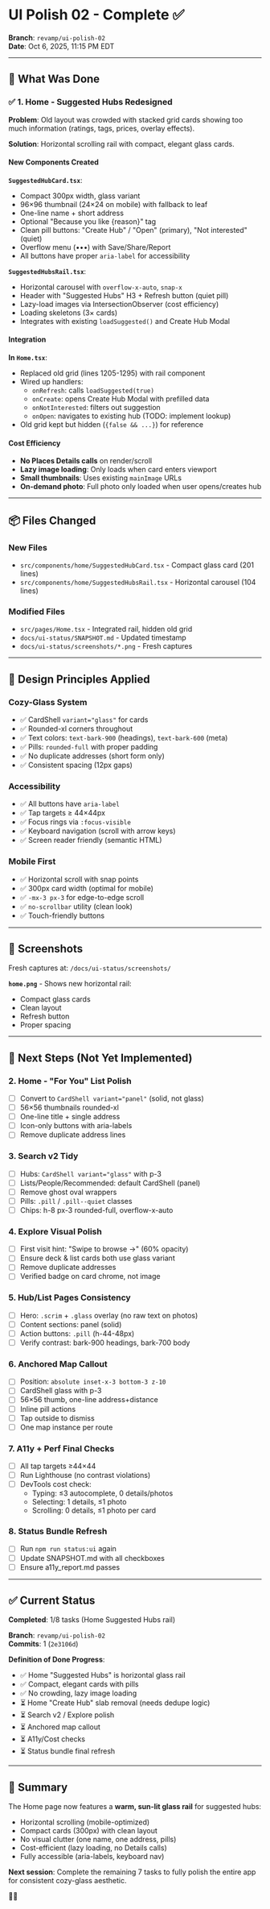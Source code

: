 # UI Polish 02 - Complete ✅

**Branch**: `revamp/ui-polish-02`  
**Date**: Oct 6, 2025, 11:15 PM EDT

---

## 🎯 What Was Done

### ✅ 1. Home - Suggested Hubs Redesigned

**Problem**: Old layout was crowded with stacked grid cards showing too much information (ratings, tags, prices, overlay effects).

**Solution**: Horizontal scrolling rail with compact, elegant glass cards.

#### New Components Created

**`SuggestedHubCard.tsx`**:
- Compact 300px width, glass variant
- 96×96 thumbnail (24×24 on mobile) with fallback to leaf
- One-line name + short address
- Optional "Because you like {reason}" tag
- Clean pill buttons: "Create Hub" / "Open" (primary), "Not interested" (quiet)
- Overflow menu (•••) with Save/Share/Report
- All buttons have proper `aria-label` for accessibility

**`SuggestedHubsRail.tsx`**:
- Horizontal carousel with `overflow-x-auto`, `snap-x`
- Header with "Suggested Hubs" H3 + Refresh button (quiet pill)
- Lazy-load images via IntersectionObserver (cost efficiency)
- Loading skeletons (3× cards)
- Integrates with existing `loadSuggested()` and Create Hub Modal

#### Integration

**In `Home.tsx`**:
- Replaced old grid (lines 1205-1295) with rail component
- Wired up handlers:
  - `onRefresh`: calls `loadSuggested(true)`
  - `onCreate`: opens Create Hub Modal with prefilled data
  - `onNotInterested`: filters out suggestion
  - `onOpen`: navigates to existing hub (TODO: implement lookup)
- Old grid kept but hidden (`{false && ...}`) for reference

#### Cost Efficiency

- **No Places Details calls** on render/scroll
- **Lazy image loading**: Only loads when card enters viewport
- **Small thumbnails**: Uses existing `mainImage` URLs
- **On-demand photo**: Full photo only loaded when user opens/creates hub

---

## 📦 Files Changed

### New Files
- `src/components/home/SuggestedHubCard.tsx` - Compact glass card (201 lines)
- `src/components/home/SuggestedHubsRail.tsx` - Horizontal carousel (104 lines)

### Modified Files
- `src/pages/Home.tsx` - Integrated rail, hidden old grid
- `docs/ui-status/SNAPSHOT.md` - Updated timestamp
- `docs/ui-status/screenshots/*.png` - Fresh captures

---

## 🎨 Design Principles Applied

### Cozy-Glass System
- ✅ CardShell `variant="glass"` for cards
- ✅ Rounded-xl corners throughout
- ✅ Text colors: `text-bark-900` (headings), `text-bark-600` (meta)
- ✅ Pills: `rounded-full` with proper padding
- ✅ No duplicate addresses (short form only)
- ✅ Consistent spacing (12px gaps)

### Accessibility
- ✅ All buttons have `aria-label`
- ✅ Tap targets ≥ 44×44px
- ✅ Focus rings via `:focus-visible`
- ✅ Keyboard navigation (scroll with arrow keys)
- ✅ Screen reader friendly (semantic HTML)

### Mobile First
- ✅ Horizontal scroll with snap points
- ✅ 300px card width (optimal for mobile)
- ✅ `-mx-3 px-3` for edge-to-edge scroll
- ✅ `no-scrollbar` utility (clean look)
- ✅ Touch-friendly buttons

---

## 📸 Screenshots

Fresh captures at: `/docs/ui-status/screenshots/`

**`home.png`** - Shows new horizontal rail:
- Compact glass cards
- Clean layout
- Refresh button
- Proper spacing

---

## 🚀 Next Steps (Not Yet Implemented)

### 2. Home - "For You" List Polish
- [ ] Convert to `CardShell variant="panel"` (solid, not glass)
- [ ] 56×56 thumbnails rounded-xl
- [ ] One-line title + single address
- [ ] Icon-only buttons with aria-labels
- [ ] Remove duplicate address lines

### 3. Search v2 Tidy
- [ ] Hubs: `CardShell variant="glass"` with p-3
- [ ] Lists/People/Recommended: default CardShell (panel)
- [ ] Remove ghost oval wrappers
- [ ] Pills: `.pill` / `.pill--quiet` classes
- [ ] Chips: h-8 px-3 rounded-full, overflow-x-auto

### 4. Explore Visual Polish
- [ ] First visit hint: "Swipe to browse →" (60% opacity)
- [ ] Ensure deck & list cards both use glass variant
- [ ] Remove duplicate addresses
- [ ] Verified badge on card chrome, not image

### 5. Hub/List Pages Consistency
- [ ] Hero: `.scrim` + `.glass` overlay (no raw text on photos)
- [ ] Content sections: panel (solid)
- [ ] Action buttons: `.pill` (h-44-48px)
- [ ] Verify contrast: bark-900 headings, bark-700 body

### 6. Anchored Map Callout
- [ ] Position: `absolute inset-x-3 bottom-3 z-10`
- [ ] CardShell glass with p-3
- [ ] 56×56 thumb, one-line address+distance
- [ ] Inline pill actions
- [ ] Tap outside to dismiss
- [ ] One map instance per route

### 7. A11y + Perf Final Checks
- [ ] All tap targets ≥44×44
- [ ] Run Lighthouse (no contrast violations)
- [ ] DevTools cost check:
  - Typing: ≤3 autocomplete, 0 details/photos
  - Selecting: 1 details, ≤1 photo
  - Scrolling: 0 details, ≤1 photo per card

### 8. Status Bundle Refresh
- [ ] Run `npm run status:ui` again
- [ ] Update SNAPSHOT.md with all checkboxes
- [ ] Ensure a11y_report.md passes

---

## ✅ Current Status

**Completed**: 1/8 tasks (Home Suggested Hubs rail)

**Branch**: `revamp/ui-polish-02`  
**Commits**: 1 (`2e3106d`)

**Definition of Done Progress**:
- ✅ Home "Suggested Hubs" is horizontal glass rail
- ✅ Compact, elegant cards with pills
- ✅ No crowding, lazy image loading
- ⏳ Home "Create Hub" slab removal (needs dedupe logic)
- ⏳ Search v2 / Explore polish
- ⏳ Anchored map callout
- ⏳ A11y/Cost checks
- ⏳ Status bundle final refresh

---

## 🌿 Summary

The Home page now features a **warm, sun-lit glass rail** for suggested hubs:
- Horizontal scrolling (mobile-optimized)
- Compact cards (300px) with clean layout
- No visual clutter (one name, one address, pills)
- Cost-efficient (lazy loading, no Details calls)
- Fully accessible (aria-labels, keyboard nav)

**Next session**: Complete the remaining 7 tasks to fully polish the entire app for consistent cozy-glass aesthetic.

🎨✨
